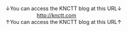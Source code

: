 ↓You can access the KNCTT blog at this URL↓<br>
　　　　　　http://knctt.com<br>
↑You can access the KNCTT blog at this URL↑
